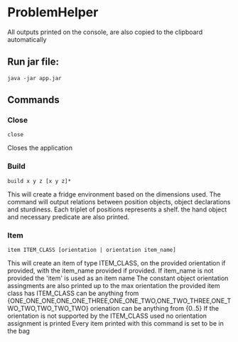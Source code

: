 # ProblemHelper
All outputs printed on the console, are also copied to the clipboard automatically

## Run jar file:
`java -jar app.jar`

## Commands
### Close
`close`

Closes the application

### Build
`build x y z [x y z]*`

This will create a fridge environment based on the dimensions used. The command will output relations between position objects, object declarations and sturdiness. Each triplet of positions represents a shelf. the hand object and necessary predicate are also printed.

### Item
`item ITEM_CLASS [orientation | orientation item_name]`

This will create an item of type ITEM_CLASS, on the provided orientation if provided, with the item_name provided if provided.
If item_name is not provided the 'item' is used as an item name
The constant object orientation assingments are also printed up to the max orientation the provided item class has
ITEM_CLASS can be anything from {ONE_ONE_ONE,ONE_ONE_THREE,ONE_ONE_TWO,ONE_TWO_THREE,ONE_TWO_TWO,TWO_TWO_TWO}
orienation can be anything from {0..5}
If the orientation is not supported by the ITEM_CLASS used no orientation assignment is printed
Every item printed with this command is set to be in the bag

